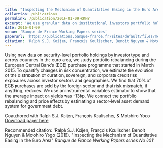 ```yaml
---
title: "Inspecting the Mechanism of Quantitative Easing in the Euro Area"
collection: publications
permalink: /publication/2016-01-09-KKNY
excerpt: 'We use granular data on institutional investors portfolio holdings to asses the rebalancing channel at play in response to the ECB asset purchase program'
date: 2016-01-09
venue: 'Banque de France Working Papers series'
paperurl: 'https://publications.banque-france.fr/sites/default/files/medias/documents/wp601.pdf'
citation: 'Ralph S.J. Koijen, Francois Koulischer, Benoit Nguyen & Motohiro Yogo (2016). &quot;Inspecting the Mechanism of Quantitative Easing in the Euro Area&quot; <i> Banque de France Working Papers series No 601</i>'
---
```


Using new data on security-level portfolio holdings by investor type and across countries in
the euro area, we study portfolio rebalancing during the European Central Bank’s (ECB)
purchase programme that started in March 2015. To quantify changes in risk
concentration, we estimate the evolution of the distribution of duration, sovereign, and
corporate credit risk exposures across investor sectors and geographies. We find that 70%
of ECB purchases are sold by the foreign sector and that risk mismatch, if anything,
reduces. We use an instrumental variables estimator to show that the average impact on
yields was -13bp. We connect the portfolio rebalancing and price effects by estimating a
sector-level asset demand system for government debt.

Coauthored with Ralph S.J. Koijen, François Koulischer, & Motohiro Yogo  
[Download paper here](https://publications.banque-france.fr/sites/default/files/medias/documents/wp601.pdf)

Recommended citation: 'Ralph S.J. Koijen, François Koulischer, Benoit Nguyen & Motohiro Yogo (2016). &quot;Inspecting the Mechanism of Quantitative Easing in the Euro Area&quot; <i> Banque de France Working Papers series No 601</i>'
